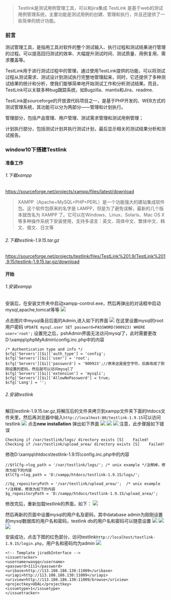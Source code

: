 > Testlink是测试用例管理工具，可以和jira集成
> TestLink 是基于web的测试用例管理系统，主要功能是测试用例的创建、管理和执行，并且还提供了一些简单的统计功能。

### 前言

测试管理工具，是指用工具对软件的整个测试输入、执行过程和测试结果进行管理的过程。可以提高回归测试的效率、大幅提升测试时间、测试质量、用例复用、需求覆盖等。

TestLink用于进行测试过程中的管理，通过使用TestLink提供的功能，可以将测试过程从测试需求、测试设计到测试执行完整地管理起来，同时，它还提供了多种测试结果的统计和分析，使我们能够简单地开始测试工作和分析测试结果。而且，TestLink可以关联多种bug跟踪系统，如Bugzilla、mantis和Jira、readme.

TestLink是sourceforge的开放源代码项目之一，是基于PHP开发的、WEB方式的测试管理系统，其功能可以分为两部分――管理和计划执行。

管理部分，包括产品管理、用户管理、测试需求管理和测试用例管理；

计划执行部分，包括测试计划并执行测试计划，最后显示相关的测试结果分析和测试报告。

### window10下搭建Testlink

#### 准备工作

###### 1.下载xampp

[https:\/\/sourceforge.net\/projects\/xampp\/files\/latest\/download](https://sourceforge.net/projects/xampp/files/latest/download)

> XAMPP（Apache+MySQL+PHP+PERL）是一个功能强大的建站集成软件包。这个软件包原来的名字是 LAMPP，但是为了避免误解，最新的几个版本就改名为 XAMPP 了。它可以在Windows、Linux、Solaris、Mac OS X 等多种操作系统下安装使用，支持多语言：英文、简体中文、繁体中文、韩文、俄文、日文等

###### 2.下载testlink-1.9.15.tar.gz

[https:\/\/sourceforge.net\/projects\/testlink\/files\/TestLink%201.9\/TestLink%201.9.15\/testlink-1.9.15.tar.gz\/download](https://sourceforge.net/projects/testlink/files/TestLink%201.9/TestLink%201.9.15/testlink-1.9.15.tar.gz/download)

#### 开始

###### 1.安装xampp

安装后，在安装文件夹中启动xampp-control.exe，然后再弹出的对话框中启动mysql,apache,tomcat等等
![](/assets/QQ截图20160921164926.png)

点击图片中mysql条目后面的Admin,进入如下的界面
![](/assets/QQ截图20160921184745.png)
在这里设置mysql的root用户密码
`UPDATE mysql.user SET password=PASSWORD(900923) WHERE user='root';`
设置完之后，pshAdmin界面无法访问mysql了，此时需要更改D:\xampp\phpMyAdmin\config.inc.php中的内容

```
/* Authentication type and info */
$cfg['Servers'][$i]['auth_type'] = 'config';
$cfg['Servers'][$i]['user'] = 'root';
$cfg['Servers'][$i]['password'] = '900923';//原来这是是空字符，后面改成了刚刚设置的密码，然后就可以访问mysql了
$cfg['Servers'][$i]['extension'] = 'mysqli';
$cfg['Servers'][$i]['AllowNoPassword'] = true;
$cfg['Lang'] = '';
```

###### 2.安装testlink

解压testlink-1.9.15.tar.gz,将解压后的文件夹拷贝到xampp文件夹下面的htdocs文件夹里，然后再浏览器中输入`http://localhost:80/testlink-1.9.15`可以访问testlink
![](/assets/101527451655203.jpg)
点击**new installation** 弹出如下界面
![](/assets/QQ截图20160921170123.png)
![](/assets/QQ截图20160921170138.png)
![](/assets/QQ截图20160921170238.png)
注意，此步骤报如下错误

```
Checking if /var/testlink/logs/ directory exists [S]    Failed!
Checking if /var/testlink/upload_area/ directory exists [S]    Failed!
```

修改D:\xampp\htdocs\testlink-1.9.15\config.inc.php中的内容

```
//$tlCfg->log_path = '/var/testlink/logs/'; /* unix example */注释掉，修改为如下的内容
$tlCfg->log_path = 'D:/xampp/htdocs/testlink-1.9.15/logs/';
```

```
//$g_repositoryPath = '/var/testlink/upload_area/';  /* unix example */注释掉，修改为如下的内容
$g_repositoryPath = 'D:/xampp/htdocs/testlink-1.9.15/upload_area/';
```

修改完后，重新加载testlink的界面，如下：
![](/assets/QQ截图20160921171703.png)

然后再新的页面中设置mysql的用户名及密码，其中database admin为刚刚设置的mysql数据库的用户名和密码，testlink db的用户名和密码可以随意设置
![](/assets/QQ截图20160921171844.png)
![](/assets/QQ截图20160921171907.png)
![](/assets/QQ截图20160921171918.png)

安装成功，点击下图的红色部分，访问testlink`http://localhost/testlink-1.9.15/login.php`，用户名和密码均为admin
![](/assets/QQ截图20160921185903.png)

```
<!-- Template jiradbInterface --> 
<issuetracker> 
<username>wangq</username> 
<password>1111</password> 
<uribase>http://113.108.186.130:11009</uribase> 
<uriapi>http://113.108.186.130:11009</uriapi> 
<uriview>http://113.108.186.130:11009/browse</uriview> 
<projectkey>UDAL</projectkey> 
<issuetype>1</issuetype> 
</issuetracker> 
```

